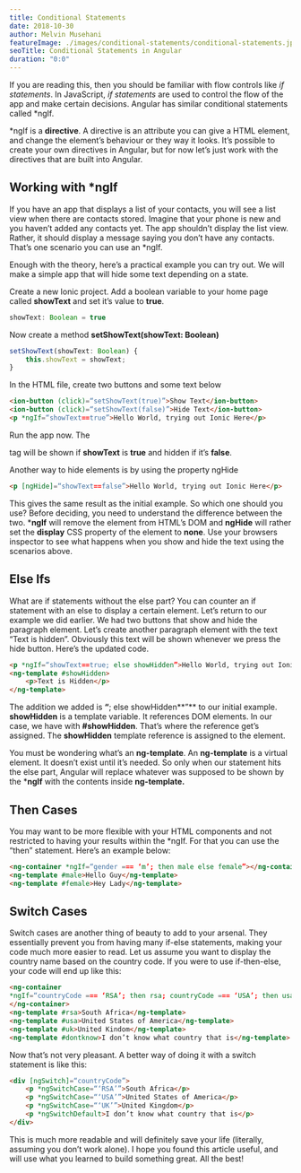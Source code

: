 ```yaml
---
title: Conditional Statements
date: 2018-10-30
author: Melvin Musehani
featureImage: ./images/conditional-statements/conditional-statements.jpg
seoTitle: Conditional Statements in Angular
duration: "0:0"
---
```


If you are reading this, then you should be familiar with flow controls like *if statements*. In JavaScript, *if statements* are used to control the flow of the app and make certain decisions. Angular has similar conditional statements called *ngIf.

*ngIf is a **directive**. A directive is an attribute you can give a HTML element, and change the element’s behaviour or they way it looks. It’s possible to create your own directives in Angular, but for now let’s just work with the directives that are built into Angular.

## Working with *ngIf

If you have an app that displays a list of your contacts, you will see a list view when there are contacts stored. Imagine that your phone is new and you haven’t added any contacts yet. The app shouldn’t display the list view. Rather, it should display a message saying you don’t have any contacts. That’s one scenario you can use an *ngIf.

Enough with the theory, here’s a practical example you can try out. We will make a simple app that will hide some text depending on a state. 

Create a new Ionic project. Add a boolean variable to your home page called **showText** and set it’s value to **true**.

```typescript
showText: Boolean = true
```

Now create a method **setShowText(showText: Boolean)**

```typescript
setShowText(showText: Boolean) {
    this.showText = showText;
}
```

In the HTML file, create two buttons and some text below

```html
<ion-button (click)=“setShowText(true)”>Show Text</ion-button>
<ion-button (click)=“setShowText(false)”>Hide Text</ion-button>
<p *ngIf=“showText==true”>Hello World, trying out Ionic Here</p>
```

Run the app now. The <p> tag will be shown if **showText** is **true** and hidden if it’s **false**.

Another way to hide elements is by using the property ngHide

```html
<p [ngHide]=“showText==false”>Hello World, trying out Ionic Here</p>
```

This gives the same result as the initial example. So which one should you use? Before deciding, you need to understand the difference between the two. ***ngIf** will remove the element from HTML’s DOM and **ngHide** will rather set the **display** CSS property of the element to **none**. Use your browsers inspector to see what happens when you show and hide the text using the scenarios above.

## **Else** Ifs

What are if statements without the else part? You can counter an if statement with an else to display a certain element. Let’s return to our example we did earlier. We had two buttons that show and hide the paragraph element. Let’s create another paragraph element with the text “Text is hidden”. Obviously this text will be shown whenever we press the hide button. Here’s the updated code.

```html
<p *ngIf=“showText==true; else showHidden”>Hello World, trying out Ionic Here</p>
<ng-template #showHidden>
    <p>Text is Hidden</p>
</ng-template>
```

The addition we added is **“**; else showHidden**”** to our initial example. **showHidden** is a template variable. It references DOM elements. In our case, we have <ng-template> with **#showHidden**. That’s where the reference get’s assigned. The **showHidden** template reference is assigned to the <ng-template> element.

You must be wondering what’s an **ng-template**. An **ng-template** is a virtual element. It doesn’t exist until it’s needed. So only when our statement hits the else part, Angular will replace whatever was supposed to be shown by the ***ngIf** with the contents inside **ng-template.**

## Then Cases

You may want to be more flexible with your HTML components and not restricted to having your results within the *ngIf. For that you can use the “then” statement. Here’s an example below:

```html
<ng-container *ngIf=“gender === ‘m’; then male else female”></ng-container>
<ng-template #male>Hello Guy</ng-template>
<ng-template #female>Hey Lady</ng-template>
```

## **Switch** **Cases**

Switch cases are another thing of beauty to add to your arsenal. They essentially prevent you from having many if-else statements, making your code much more easier to read. Let us assume you want to display the country name based on the country code. If you were to use if-then-else, your code will end up like this:

```html
<ng-container 
*ngIf=“countryCode === ‘RSA’; then rsa; countryCode === ‘USA’; then usa; countryCode === ‘UK’; then uk else dontknow”>
</ng-container>
<ng-template #rsa>South Africa</ng-template>
<ng-template #usa>United States of America</ng-template>
<ng-template #uk>United Kindom</ng-template>
<ng-template #dontknow>I don’t know what country that is</ng-template>
```

Now that’s not very pleasant. A better way of doing it with a switch statement is like this:

```html
<div [ngSwitch]=“countryCode”>
    <p *ngSwitchCase=“‘RSA’”>South Africa</p>
    <p *ngSwitchCase=“‘USA’”>United States of America</p>
    <p *ngSwitchCase=“‘UK’”>United Kingdom</p>
    <p *ngSwitchDefault>I don’t know what country that is</p>
</div>
```

This is much more readable and will definitely save your life (literally, assuming you don’t work alone). I hope you found this article useful, and will use what you learned to build something great. All the best!